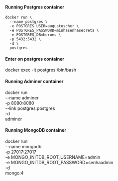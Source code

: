 #### Running Postgres container
```
docker run \
  --name postgres \
  -e POSTGRES_USER=augustoscher \
  -e POSTGRES_PASSWORD=minhasenhasecreta \
  -e POSTGRES_DB=heroes \
  -p 5432:5432 \
  -d \
  postgres
```
#### Enter on postgres container
docker exec -it postgres /bin/bash

#### Running Adminer container
docker run \
  --name adminer \
  -p 8080:8080 \
  --link postgres:postgres \
  -d \
  adminer

#### Running MongoDB container
docker run \
  --name mongodb \
  -p 27017:27017 \
  -e MONGO_INITDB_ROOT_USERNAME=admin \
  -e MONGO_INITDB_ROOT_PASSWORD=senhaadmin \
  -d \
  mongo:4